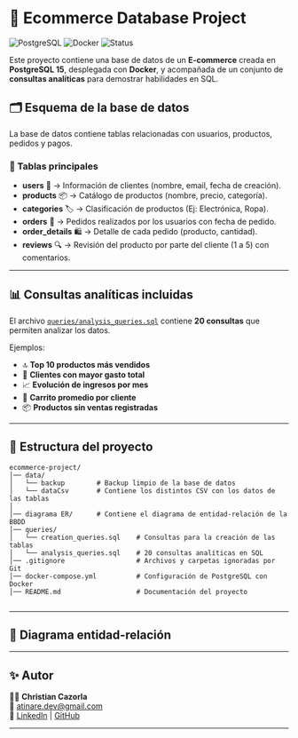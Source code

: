 # 🛒 Ecommerce Database Project

![PostgreSQL](https://img.shields.io/badge/PostgreSQL-15-blue?logo=postgresql&logoColor=white)
![Docker](https://img.shields.io/badge/Docker-Compose-blue?logo=docker&logoColor=white)
![Status](https://img.shields.io/badge/status-active-success)

Este proyecto contiene una base de datos de un **E-commerce** creada en **PostgreSQL 15**, desplegada con **Docker**, y acompañada de un conjunto de **consultas analíticas** para demostrar habilidades en SQL.

## 🗂️ Esquema de la base de datos

La base de datos contiene tablas relacionadas con usuarios, productos, pedidos y pagos.

### 📌 Tablas principales

- **users** 👤 → Información de clientes (nombre, email, fecha de creación).
- **products** 📦 → Catálogo de productos (nombre, precio, categoría).
- **categories** 🏷️ → Clasificación de productos (Ej: Electrónica, Ropa).
- **orders** 🧾 → Pedidos realizados por los usuarios con fecha de pedido.
- **order_details** 🛍️ → Detalle de cada pedido (producto, cantidad).
- **reviews** 🔍 → Revisión del producto por parte del cliente (1 a 5) con comentarios.

---

## 📊 Consultas analíticas incluidas

El archivo [`queries/analysis_queries.sql`](../queries/analysis_queries.sql) contiene **20 consultas** que permiten analizar los datos.

Ejemplos:

- 🔝 **Top 10 productos más vendidos**
- 👥 **Clientes con mayor gasto total**
- 📈 **Evolución de ingresos por mes**
- 🛒 **Carrito promedio por cliente**
- 📦 **Productos sin ventas registradas**

---

## 📂 Estructura del proyecto

```
ecommerce-project/
│── data/
│   └── backup        # Backup limpio de la base de datos
│   └── dataCsv       # Contiene los distintos CSV con los datos de las tablas
│
│── diagrama ER/      # Contiene el diagrama de entidad-relación de la BBDD
│── queries/
│   └── creation_queries.sql    # Consultas para la creación de las tablas
│   └── analysis_queries.sql    # 20 consultas analíticas en SQL
│── .gitignore                  # Archivos y carpetas ignoradas por Git
│── docker-compose.yml          # Configuración de PostgreSQL con Docker
│── README.md                   # Documentación del proyecto


```

---

## 📐 Diagrama entidad-relación

---

## ✨ Autor

👨‍💻 **Christian Cazorla**  
📧 [atinare.dev@gmail.com](mailto:atinare.dev@gmail.com)  
🔗 [LinkedIn](https://www.linkedin.com/in/christian-cazorla/) | [GitHub](https://github.com/AtinareDev)

---
